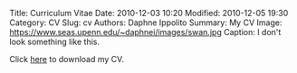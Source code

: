 Title: Curriculum Vitae
Date: 2010-12-03 10:20
Modified: 2010-12-05 19:30
Category: CV
Slug: cv
Authors: Daphne Ippolito
Summary: My CV
Image: https://www.seas.upenn.edu/~daphnei/images/swan.jpg
Caption: I don't look something like this.

Click [here](https://www.seas.upenn.edu/~daphnei/cv.pdf) to download my CV.
